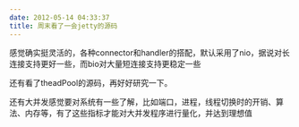 ```yaml
---
date: 2012-05-14 04:33:37
title: 周末看了一会jetty的源码
---
```



<p>
	感觉确实挺灵活的，各种connector和handler的搭配，默认采用了nio，据说对长连接支持更好一些，而bio对大量短连接支持更稳定一些
</p>
<p>
	还有看了theadPool的源码，再好好研究一下。
</p>
<p>
	还有大并发感觉要对系统有一些了解，比如端口，进程，线程切换时的开销、算法、内存等，有了这些指标才能对大并发程序进行量化，并达到理想值
</p>